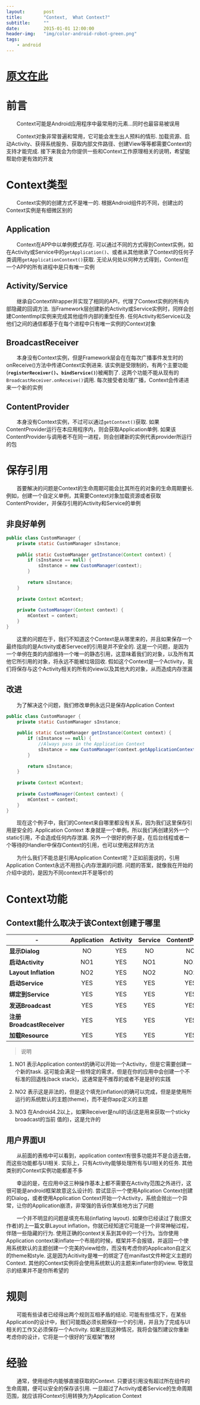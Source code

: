 ```yaml
---
layout:       post
title:        "Context,  What Context?"
subtitle:     ""
date:         2015-01-01 12:00:00
header-img:   "img/color-android-robot-green.png"
tags:
    - android
---
```


# <a target="_blank" href="https://possiblemobile.com/2013/06/context/">原文在此</a>

# 前言

&emsp;&emsp;Context可能是Android应用程序中最常用的元素...同时也最容易被误用

&emsp;&emsp;Context对象非常普遍和常用，它可能会发生出人预料的情形. 加载资源、启动Activity、获得系统服务、获取内部文件路径、创建View等等都需要Context的支持才能完成. 接下来我会为你提供一些和Context工作原理相关的说明，希望能帮助你更有效的开发

# Context类型

&emsp;&emsp;Context实例的创建方式不是唯一的. 根据Android组件的不同，创建出的Context实例是有细微区别的

## Application

&emsp;&emsp;Context在APP中以单例模式存在. 可以通过不同的方式得到Context实例，如在Activity或Service中的`getApplication()`、或者从其他继承了Context的任何子类调用`getApplicationContext()`获取. 无论从何处以何种方式得到，Context在一个APP的所有进程中是只有唯一实例

## Activity/Service

&emsp;&emsp;继承自ContextWrapper并实现了相同的API，代理了Context实例的所有内部隐藏的回调方法. 当Framework层创建新的Activity或Service实例时，同样会创建ContentImpl实例来完成其他组件内部的重型任务. 任何Activity和Service以及他们之间的通信都基于在每个进程中只有唯一实例的Context对象

## BroadcastReceiver

&emsp;&emsp;本身没有Context实例，但是Framework层会在在每次广播事件发生时的onReceive()方法中传递Context实例进来. 该实例是受限制的，有两个主要功能(**`registerReceiver()`、`bindService()`**)被阉割了. 这两个功能不能从现有的`BroadcastReceiver.onReceive()`调用. 每次接受者处理广播，Context会传递进来一个新的实例

## ContentProvider 

&emsp;&emsp;本身没有Context实例，不过可以通过`getContext()`获取. 如果ContentProvider运行在本应用程序内，则会获取Application单例. 如果该ContentProvider与调用者不在同一进程，则会创建新的实例代表provider所运行的包

# 保存引用

&emsp;&emsp;首要解决的问题是Context的生命周期可能会比其所在的对象的生命周期要长. 例如，创建一个自定义单例，其需要Context对象加载资源或者获取ContentProvider，并保存引用的Activity和Service的单例

## 非良好单例

```java
public class CustomManager {
    private static CustomManager sInstance;
 
    public static CustomManager getInstance(Context context) {
        if (sInstance == null) {
            sInstance = new CustomManager(context);
        }
 
        return sInstance;
    }
 
    private Context mContext;
 
    private CustomManager(Context context) {
        mContext = context;
    }
}
```

&emsp;&emsp;这里的问题在于，我们不知道这个Context是从哪里来的，并且如果保存一个最终指向的是Activity或者Servece的引用是并不安全的. 这是一个问题，是因为一个单例在类的内部维持一个唯一的静态引用，这意味着我们的对象，以及所有其他它所引用的对象，将永远不能被垃圾回收. 假如这个Context是一个Activity，我们将保存与这个Activity相关的所有的view以及其他大的对象，从而造成内存泄漏

## 改进
&emsp;&emsp;为了解决这个问题，我们修改单例永远只是保存Application Context

```java
public class CustomManager {
    private static CustomManager sInstance;
 
    public static CustomManager getInstance(Context context) {
        if (sInstance == null) {
            //Always pass in the Application Context
            sInstance = new CustomManager(context.getApplicationContext());
        }
 
        return sInstance;
    }
 
    private Context mContext;
 
    private CustomManager(Context context) {
        mContext = context;
    }
}
```

&emsp;&emsp;现在这个例子中，我们的Context来自哪里都没有关系，因为我们这里保存引用是安全的. Application Context 本身就是一个单例，所以我们再创建另外一个static引用，不会造成任何内存泄漏. 另外一个很好的例子是，在后台线程或者一个等待的Handler中保存Context的引用，也可以使用这样的方法

&emsp;&emsp;为什么我们不能总是引用Application Context呢？正如前面说的，引用Application Context永远不用担心内存泄漏的问题. 问题的答案，就像我在开始的介绍中说的，是因为不同context并不是等价的

# Context功能

## Context能什么取决于该Context创建于哪里

|-|Application|	Activity	|Service|	ContentProvider	|BroadcastReceiver|
|-|:-:|:-:|:-:|:-:|:-:|
|**显示Dialog**|	NO|	YES|	NO|	NO	|NO|
|**启动Activity**|	NO1|	YES	|NO1|	NO1	|NO1|
|**Layout Inflation**|	NO2|	YES|	NO2|	NO2|	NO2|
|**启动Service**|	YES|	YES	|YES	|YES|	YES|
|**绑定到Service**	|YES|	YES	|YES	|YES|	NO|
|**发送Broadcast**	|YES	|YES	|YES|	YES|	YES|
|**注册BroadcastReceiver**|	YES	|YES	|YES	|YES|	NO3|
|**加载Resource**	|YES	|YES	|YES	|YES|	YES|

> 说明

1. NO1 表示Application context的确可以开始一个Activity，但是它需要创建一个新的task. 这可能会满足一些特定的需求，但是在你的应用中会创建一个不标准的回退栈(back stack)，这通常是不推荐的或者不是是好的实践

2. NO2 表示这是非法的，但是这个填充(inflation)的确可以完成，但是是使用所运行的系统默认的主题(theme)，而不是你app定义的主题

3. NO3 在Android4.2以上，如果Receiver是null的话(这是用来获取一个sticky broadcast的当前 值的)，这是允许的

## 用户界面UI

&emsp;&emsp;从前面的表格中可以看到，application context有很多功能并不是合适去做，而这些功能都与UI相关. 实际上，只有Activity能够处理所有与UI相关的任务. 其他类别的Context实例功能都差不多

&emsp;&emsp;幸运的是，在应用中这三种操作基本上都不需要在Activity范围之外进行，这很可能是android框架故意这么设计的. 尝试显示一个使用Aplication Context创建的Dialog，或者使用Application Context开始一个Activity，系统会抛出一个异常，让你的Application崩溃，非常强的告诉你某些地方出了问题

&emsp;&emsp;一个并不明显的问题是填充布局(inflating layout). 如果你已经读过了我(原文作者)的上一篇文章Layout inflation，你就已经知道它可能是一个非常神秘过程，伴随一些隐藏的行为. 使用正确的context关系到其中的一个行为。当你使用Application context来inflate一个布局的时候，框架并不会报错，并返回一个使用系统默认的主题创建一个完美的view给你，而没有考虑你的Applicaiton自定义的theme和style. 这是因为Acitivity是唯一的绑定了在manifast文件种定义主题的Context. 其他的Context实例将会使用系统默认的主题来inflater你的view. 导致显示的结果并不是你所希望的

# 规则

&emsp;&emsp;可能有些读者已经得出两个规则互相矛盾的结论. 可能有些情况下，在某些Application的设计中，我们可能既必须长期保存一个的引用，并且为了完成与UI相关的工作又必须保存一个Activity. 如果出现这种情况，我将会强烈建议你重新考虑你的设计，它将是一个很好的“反框架”教材

# 经验

&emsp;&emsp;通常，使用组件内能够直接获取的Context. 只要该引用没有超过所在组件的生命周期，便可以安全的保存该引用. 一旦超过了Activity或者Service的生命周期范围，就应该将Context引用转换为为Application Context